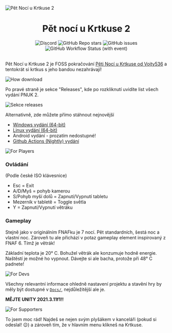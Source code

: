 ![Pět Nocí u Krtkuse 2](./Github/banner.png)

<h1 align="center"> Pět nocí u Krtkuse 2 </h1>

<div align="center">
    <img alt="Discord" src="https://img.shields.io/discord/1135877259018907698"> <img alt="GitHub Repo stars" src="https://img.shields.io/github/stars/CodyMarkix/PetNociuKrtkuse2"> <img alt="GitHub issues" src="https://img.shields.io/github/issues/CodyMarkix/PetNociuKrtkuse2"> <img alt="GitHub Workflow Status (with event)" src="https://img.shields.io/github/actions/workflow/status/CodyMarkix/PetNociuKrtkuse2/main.yml">

</div>

<br>

Pět Nocí u Krtkuse 2 je FOSS pokračování [Pěti Nocí u Krtkuse od Vojty536](https://vojtazas.itch.io/pet-noci-u-velkeho-krtkuse) a tentokrát si krtkus s jeho bandou nezahrávají!

![How download](./Github/howDownload.png)

Po pravé straně je sekce "Releases", kde po rozkliknutí uvidíte list všech vydání PNUK 2.

![Sekce releases](./Github/releaseExample.png)

Alternativně, zde můžete přímo stáhnout nejnovější
- [Windows vydání (64-bit)](https://github.com/CodyMarkix/PetNociuKrtkuse2/releases/latest/download/PetNociuKrtkuse2-x64.zip)
- [Linux vydání (64-bit)](https://github.com/CodyMarkix/PetNociuKrtkuse2/releases/latest/download/PetNociuKrtkuse2-x64.tar.gz)
- Android vydání - prozatím nedostupné!
- [Github Actions (Nightly) vydání](https://github.com/CodyMarkix/PetNociuKrtkuse2/actions/workflows/main.yml)

![For Players](./Github/howPlay.png)

### Ovládání

(Podle české ISO klávesnice)

- Esc = Exit
- A/D/Myš = pohyb kamerou
- S/Pohyb myší dolů = Zapnutí/Vypnutí tabletu
- Mezerník v tabletě = Toggle světla
- Y = Zapnutí/Vypnutí větráku

### Gameplay

Stejně jako v originálním FNAFku je 7 nocí. Pět standardních, šestá noc a vlastní noc. Zároveň tu ale přichází v potaz gameplay element inspirovaný z FNAF 6. Tímž je větrák!

Základní teplota je 20° C. Bohužel větrák ale konzumuje hodně energie. Naštěstí je možné ho vypnout. Dávejte si ale bacha, protože při 48° C padnete!

![For Devs](./Github/forDevelopers.png)

Všechny relevantní informace ohledně nastavení projektu a stavění hry by měly být dostupné v [`Docs/`](./Docs), nejdůležitější ale je.

**MĚJTE UNITY 2021.3.11f1!!**

![For Supporters](./Github/Isupported.png)

To jsem moc rád! Najdeš se nejen svým plyšákem v kanceláři (pokud si odeslal! 😉) a zároveň tím, že v hlavním menu klikneš na Krtkuse.
